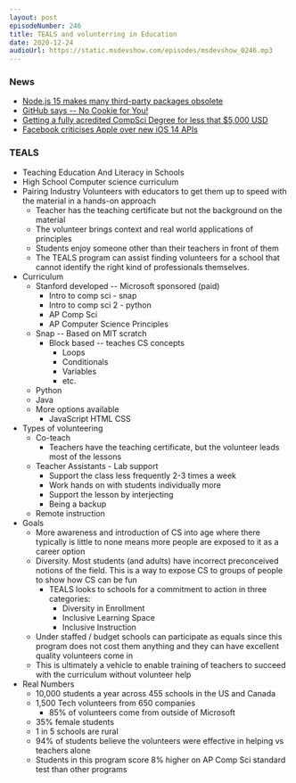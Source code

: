 ```yaml
---
layout: post
episodeNumber: 246
title: TEALS and volunterring in Education
date: 2020-12-24
audioUrl: https://static.msdevshow.com/episodes/msdevshow_0246.mp3
--- 
```


### News

 - [Node.js 15 makes many third-party packages obsolete](https://mobile.twitter.com/sindresorhus/status/1320788906888089600)
 - [GitHub says -- No Cookie for You!](https://github.blog/2020-12-17-no-cookie-for-you/)
 - [Getting a fully acredited CompSci Degree for less that $5,000 USD](https://miguelrochefort.com/blog/cs-degree/)
 - [Facebook criticises Apple over new iOS 14 APIs](https://thebigtech.substack.com/p/facebook-criticising-apples-ios-14)

### TEALS

 - Teaching Education And Literacy in Schools
 - High School Computer science curriculum
 - Pairing Industry Volunteers with educators to get them up to speed with the material in a hands-on approach
   - Teacher has the teaching certificate but not the background on the material
   - The volunteer brings context and real world applications of principles
   - Students enjoy someone other than their teachers in front of them
   - The TEALS program can assist finding volunteers for a school that cannot identify the right kind of professionals themselves.
 - Curriculum
   - Stanford developed -- Microsoft sponsored (paid)
     - Intro to comp sci - snap
     - Intro to comp sci 2 - python
     - AP Comp Sci
     - AP Computer Science Principles
   - Snap -- Based on MIT scratch
     - Block based -- teaches CS concepts
       - Loops
       - Conditionals
       - Variables
       - etc.
   - Python
   - Java
   - More options available
      - JavaScript HTML CSS
 - Types of volunteering
   - Co-teach
     - Teachers have the teaching certificate, but the volunteer leads most of the lessons
   - Teacher Assistants - Lab support
     - Support the class less frequently 2-3 times a week
     - Work hands on with students individually more
     - Support the lesson by interjecting
     - Being a backup 
   - Remote instruction
 - Goals
   - More awareness and introduction of CS into age where there typically is little to none means more people are exposed to it as a career option
   - Diversity. Most students (and adults) have incorrect preconceived notions of the field. This is a way to expose CS to groups of people to show how CS can be fun
     - TEALS looks to schools for a commitment to action in three categories:
       - Diversity in Enrollment
       - Inclusive Learning Space
       - Inclusive Instruction
   - Under staffed / budget schools can participate as equals since this program does not cost them anything and they can have excellent quality volunteers come in
   - This is ultimately a vehicle to enable training of teachers to succeed with the curriculum without volunteer help
 - Real Numbers
   - 10,000 students a year across 455 schools in the US and Canada
   - 1,500 Tech volunteers from 650 companies
     - 85% of volunteers come from outside of Microsoft
   - 35% female students
   - 1 in 5 schools are rural
   - 94% of students believe the volunteers were effective in helping vs teachers alone
   - Students in this program score 8% higher on AP Comp Sci standard test than other programs